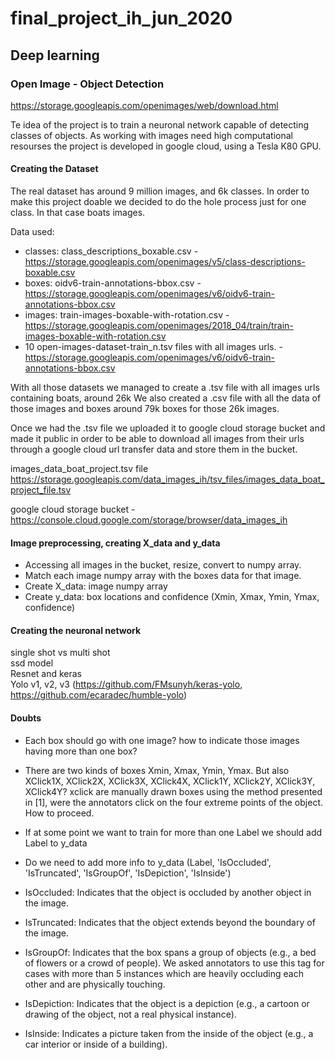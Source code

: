 # final_project_ih_jun_2020

## Deep learning

### Open Image - Object Detection

https://storage.googleapis.com/openimages/web/download.html

Te idea of the project is to train a neuronal network capable of detecting classes of objects.
As working with images need high computational resourses the project is developed in google cloud, using a Tesla K80 GPU.

#### Creating the Dataset

The real dataset has around 9 million images, and 6k classes. In order to make this project doable we decided to do the hole process just for one class. In that case boats images.

Data used:

- classes: class_descriptions_boxable.csv - https://storage.googleapis.com/openimages/v5/class-descriptions-boxable.csv
- boxes: oidv6-train-annotations-bbox.csv - https://storage.googleapis.com/openimages/v6/oidv6-train-annotations-bbox.csv
- images: train-images-boxable-with-rotation.csv - https://storage.googleapis.com/openimages/2018_04/train/train-images-boxable-with-rotation.csv
- 10 open-images-dataset-train_n.tsv files with all images urls. - https://storage.googleapis.com/openimages/v6/oidv6-train-annotations-bbox.csv

With all those datasets we managed to create a .tsv file with all images urls containing boats, around 26k 
We also created a .csv file with all the data of those images and boxes around 79k boxes for those 26k images.

Once we had the .tsv file we uploaded it to google cloud storage bucket and made it public in order to be able to download all images from their urls through a google cloud url transfer data and store them in the bucket.

images_data_boat_project.tsv file https://storage.googleapis.com/data_images_ih/tsv_files/images_data_boat_project_file.tsv

google cloud storage bucket - https://console.cloud.google.com/storage/browser/data_images_ih 


#### Image preprocessing, creating X_data and y_data

- Accessing all images in the bucket, resize, convert to numpy array.
- Match each image numpy array with the boxes data for that image.
- Create X_data: image numpy array
- Create y_data: box locations and confidence (Xmin, Xmax, Ymin, Ymax, confidence)

#### Creating the neuronal network
single shot vs multi shot \
ssd model \
Resnet and keras \
Yolo v1, v2, v3 (https://github.com/FMsunyh/keras-yolo, https://github.com/ecaradec/humble-yolo)

#### Doubts
- Each box should go with one image? how to indicate those images having more than one box?
- There are two kinds of boxes Xmin, Xmax, Ymin, Ymax. But also XClick1X, XClick2X,	XClick3X,	XClick4X,	XClick1Y,	XClick2Y,	XClick3Y,	XClick4Y? xclick are manually drawn boxes using the method presented in [1], were the annotators click on the four extreme points of the object. How to proceed.

- If at some point we want to train for more than one Label we should add Label to y_data

- Do we need to add more info to y_data (Label, 'IsOccluded', 'IsTruncated', 'IsGroupOf', 'IsDepiction', 'IsInside')

- IsOccluded: Indicates that the object is occluded by another object in the image.
- IsTruncated: Indicates that the object extends beyond the boundary of the image.
- IsGroupOf: Indicates that the box spans a group of objects (e.g., a bed of flowers or a crowd of people). We asked annotators to use this tag for cases with more than 5 instances which are heavily occluding each other and are physically touching.
- IsDepiction: Indicates that the object is a depiction (e.g., a cartoon or drawing of the object, not a real physical instance).
- IsInside: Indicates a picture taken from the inside of the object (e.g., a car interior or inside of a building).
